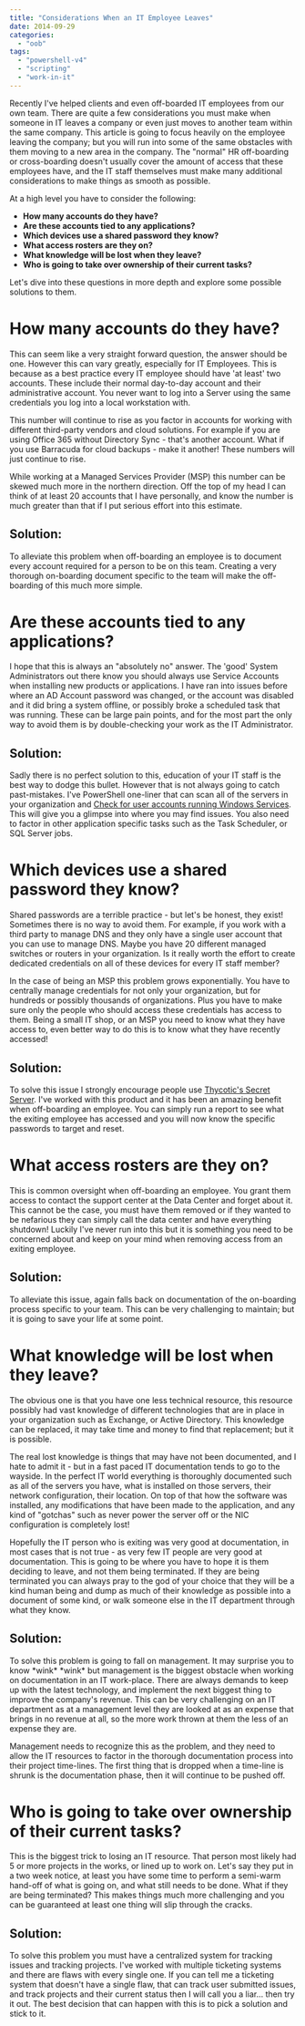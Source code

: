 ```yaml
---
title: "Considerations When an IT Employee Leaves"
date: 2014-09-29
categories: 
  - "oob"
tags: 
  - "powershell-v4"
  - "scripting"
  - "work-in-it"
---
```


Recently I've helped clients and even off-boarded IT employees from our own team. There are quite a few considerations you must make when someone in IT leaves a company or even just moves to another team within the same company. This article is going to focus heavily on the employee leaving the company; but you will run into some of the same obstacles with them moving to a new area in the company. The "normal" HR off-boarding or cross-boarding doesn't usually cover the amount of access that these employees have, and the IT staff themselves must make many additional considerations to make things as smooth as possible.

At a high level you have to consider the following:

- **How many accounts do they have?**
- **Are these accounts tied to any applications?**
- **Which devices use a shared password they know?**
- **What access rosters are they on?**
- **What knowledge will be lost when they leave?**
- **Who is going to take over ownership of their current tasks?**

Let's dive into these questions in more depth and explore some possible solutions to them.

<!--more-->

# How many accounts do they have?

This can seem like a very straight forward question, the answer should be one. However this can vary greatly, especially for IT Employees. This is because as a best practice every IT employee should have 'at least' two accounts. These include their normal day-to-day account and their administrative account. You never want to log into a Server using the same credentials you log into a local workstation with.

This number will continue to rise as you factor in accounts for working with different third-party vendors and cloud solutions. For example if you are using Office 365 without Directory Sync - that's another account. What if you use Barracuda for cloud backups - make it another! These numbers will just continue to rise.

While working at a Managed Services Provider (MSP) this number can be skewed much more in the northern direction. Off the top of my head I can think of at least 20 accounts that I have personally, and know the number is much greater than that if I put serious effort into this estimate.

## Solution:

To alleviate this problem when off-boarding an employee is to document every account required for a person to be on this team. Creating a very thorough on-boarding document specific to the team will make the off-boarding of this much more simple.

# Are these accounts tied to any applications?

I hope that this is always an "absolutely no" answer. The 'good' System Administrators out there know you should always use Service Accounts when installing new products or applications. I have ran into issues before where an AD Account password was changed, or the account was disabled and it did bring a system offline, or possibly broke a scheduled task that was running. These can be large pain points, and for the most part the only way to avoid them is by double-checking your work as the IT Administrator.

## Solution:

Sadly there is no perfect solution to this, education of your IT staff is the best way to dodge this bullet. However that is not always going to catch past-mistakes. I've PowerShell one-liner that can scan all of the servers in your organization and [Check for user accounts running Windows Services](http://mattblogsit.com/windows/powershell-check-for-user-accounts-running-windows-services "PowerShell: Check for user accounts running Windows Services"). This will give you a glimpse into where you may find issues. You also need to factor in other application specific tasks such as the Task Scheduler, or SQL Server jobs.

# Which devices use a shared password they know?

Shared passwords are a terrible practice - but let's be honest, they exist! Sometimes there is no way to avoid them. For example, if you work with a third party to manage DNS and they only have a single user account that you can use to manage DNS. Maybe you have 20 different managed switches or routers in your organization. Is it really worth the effort to create dedicated credentials on all of these devices for every IT staff member?

In the case of being an MSP this problem grows exponentially. You have to centrally manage credentials for not only your organization, but for hundreds or possibly thousands of organizations. Plus you have to make sure only the people who should access these credentials has access to them. Being a small IT shop, or an MSP you need to know what they have access to, even better way to do this is to know what they have recently accessed!

## Solution:

To solve this issue I strongly encourage people use [Thycotic's Secret Server](http://thycotic.com/products/secret-server/). I've worked with this product and it has been an amazing benefit when off-boarding an employee. You can simply run a report to see what the exiting employee has accessed and you will now know the specific passwords to target and reset.

# What access rosters are they on?

This is common oversight when off-boarding an employee. You grant them access to contact the support center at the Data Center and forget about it. This cannot be the case, you must have them removed or if they wanted to be nefarious they can simply call the data center and have everything shutdown! Luckily I've never run into this but it is something you need to be concerned about and keep on your mind when removing access from an exiting employee.

## Solution:

To alleviate this issue, again falls back on documentation of the on-boarding process specific to your team. This can be very challenging to maintain; but it is going to save your life at some point.

# What knowledge will be lost when they leave?

The obvious one is that you have one less technical resource, this resource possibly had vast knowledge of different technologies that are in place in your organization such as Exchange, or Active Directory. This knowledge can be replaced, it may take time and money to find that replacement; but it is possible.

The real lost knowledge is things that may have not been documented, and I hate to admit it - but in a fast paced IT documentation tends to go to the wayside. In the perfect IT world everything is thoroughly documented such as all of the servers you have, what is installed on those servers, their network configuration, their location. On top of that how the software was installed, any modifications that have been made to the application, and any kind of "gotchas" such as never power the server off or the NIC configuration is completely lost!

Hopefully the IT person who is exiting was very good at documentation, in most cases that is not true - as very few IT people are very good at documentation. This is going to be where you have to hope it is them deciding to leave, and not them being terminated. If they are being terminated you can always pray to the god of your choice that they will be a kind human being and dump as much of their knowledge as possible into a document of some kind, or walk someone else in the IT department through what they know.

## Solution:

To solve this problem is going to fall on management. It may surprise you to know \*wink\* \*wink\* but management is the biggest obstacle when working on documentation in an IT work-place. There are always demands to keep up with the latest technology, and implement the next biggest thing to improve the company's revenue. This can be very challenging on an IT department as at a management level they are looked at as an expense that brings in no revenue at all, so the more work thrown at them the less of an expense they are.

Management needs to recognize this as the problem, and they need to allow the IT resources to factor in the thorough documentation process into their project time-lines. The first thing that is dropped when a time-line is shrunk is the documentation phase, then it will continue to be pushed off.

# Who is going to take over ownership of their current tasks?

This is the biggest trick to losing an IT resource. That person most likely had 5 or more projects in the works, or lined up to work on. Let's say they put in a two week notice, at least you have some time to perform a semi-warm hand-off of what is going on, and what still needs to be done. What if they are being terminated? This makes things much more challenging and you can be guaranteed at least one thing will slip through the cracks.

## Solution:

To solve this problem you must have a centralized system for tracking issues and tracking projects. I've worked with multiple ticketing systems and there are flaws with every single one. If you can tell me a ticketing system that doesn't have a single flaw, that can track user submitted issues, and track projects and their current status then I will call you a liar... then try it out. The best decision that can happen with this is to pick a solution and stick to it.
